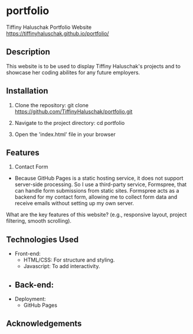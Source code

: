 # portfolio

Tiffiny Haluschak Portfolio Website
https://tiffinyhaluschak.github.io/portfolio/

## Description
This website is to be used to display Tiffiny Haluschak's projects and to showcase her coding abilites for any
future employers.

## Installation
1. Clone the repository:
git clone https://github.com/TiffinyHaluschak/portfolio.git

2. Navigate to the project directory:
cd portfolio

3. Open the 'index.html' file in your browser

## Features
1. Contact Form 
- Because GitHub Pages is a static hosting service, it does not support server-side processing.
  So I use a third-party service, Formspree, that can handle form submissions from static sites.
  Formspree acts as a backend for my contact form, allowing me to collect form data and receive emails without 
  setting up my own server.

What are the key features of this website? (e.g., responsive layout, project filtering, smooth scrolling).

## Technologies Used
 - Front-end: 
    - HTML/CSS: For structure and styling.
    - Javascript: To add interactivity.
- Back-end:
    - 
- Deployment:
    - GitHub Pages

## Acknowledgements